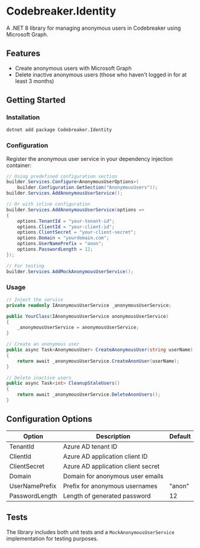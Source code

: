 # Codebreaker.Identity

A .NET 8 library for managing anonymous users in Codebreaker using Microsoft Graph.

## Features

- Create anonymous users with Microsoft Graph
- Delete inactive anonymous users (those who haven't logged in for at least 3 months)

## Getting Started

### Installation

```bash
dotnet add package Codebreaker.Identity
```

### Configuration

Register the anonymous user service in your dependency injection container:

```csharp
// Using predefined configuration section
builder.Services.Configure<AnonymousUserOptions>(
    builder.Configuration.GetSection("AnonymousUsers"));
builder.Services.AddAnonymousUserService();

// Or with inline configuration
builder.Services.AddAnonymousUserService(options =>
{
    options.TenantId = "your-tenant-id";
    options.ClientId = "your-client-id";
    options.ClientSecret = "your-client-secret";
    options.Domain = "yourdomain.com";
    options.UserNamePrefix = "anon";
    options.PasswordLength = 12;
});

// For testing
builder.Services.AddMockAnonymousUserService();
```

### Usage

```csharp
// Inject the service
private readonly IAnonymousUserService _anonymousUserService;

public YourClass(IAnonymousUserService anonymousUserService)
{
    _anonymousUserService = anonymousUserService;
}

// Create an anonymous user
public async Task<AnonymousUser> CreateAnonymousUser(string userName)
{
    return await _anonymousUserService.CreateAnonUser(userName);
}

// Delete inactive users
public async Task<int> CleanupStaleUsers()
{
    return await _anonymousUserService.DeleteAnonUsers();
}
```

## Configuration Options

| Option | Description | Default |
|--------|-------------|---------|
| TenantId | Azure AD tenant ID | |
| ClientId | Azure AD application client ID | |
| ClientSecret | Azure AD application client secret | |
| Domain | Domain for anonymous user emails | |
| UserNamePrefix | Prefix for anonymous usernames | "anon" |
| PasswordLength | Length of generated password | 12 |

## Tests

The library includes both unit tests and a `MockAnonymousUserService` implementation for testing purposes.
